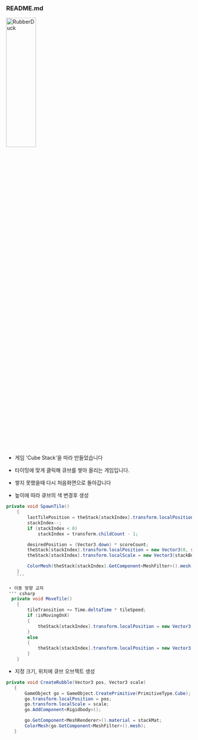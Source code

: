 ### README.md

<img src="https://postfiles.pstatic.net/MjAxOTEyMDRfMTI1/MDAxNTc1NDAyNzY1MTIx.CxlPI1ROCsgoZ-4SmtKDzAnntUKvpgt-fyuAkr0rDJQg.pvxeS8jB6NlE-A4a3QlfB6WvfX5P2--ht72HCDhPubYg.PNG.whdals410/CubeStack_1.png?type=w773" width="40%" height="30%" title="px(픽셀) 크기 설정" alt="RubberDuck"></img>

+ 게임 'Cube Stack'을 따라 만들었습니다
+ 타이밍에 맞게 클릭해 큐브를 쌓아 올리는 게임입니다.
+ 쌓지 못했을때 다시 처음화면으로 돌아갑니다

+ 높이에 따라 큐브의 색 변경후 생성
``` csharp
private void SpawnTile()
    {
        lastTilePosition = theStack[stackIndex].transform.localPosition;
        stackIndex--;
        if (stackIndex < 0)
            stackIndex = transform.childCount - 1;

        desiredPosition = (Vector3.down) * scoreCount;
        theStack[stackIndex].transform.localPosition = new Vector3(0, scoreCount, 0);
        theStack[stackIndex].transform.localScale = new Vector3(stackBounds.x, 1, stackBounds.y);

        ColorMesh(theStack[stackIndex].GetComponent<MeshFilter>().mesh);
    }
    ```
    
 + 이동 방향 교차
 ''' csharp
  private void MoveTile()
    {
        tileTransition += Time.deltaTime * tileSpeed;
        if (isMovingOnX)
        {
            theStack[stackIndex].transform.localPosition = new Vector3(Mathf.Sin(tileTransition) * BOUNDS_SIZE, scoreCount, secondaryPosition);
        }
        else
        {
            theStack[stackIndex].transform.localPosition = new Vector3(secondaryPosition, scoreCount, Mathf.Sin(tileTransition) * BOUNDS_SIZE);
        }
    }
 ```
 
 + 지정 크기, 위치에 큐브 오브젝트 생성 
 ``` csharp
 private void CreateRubble(Vector3 pos, Vector3 scale)
    {
        GameObject go = GameObject.CreatePrimitive(PrimitiveType.Cube);
        go.transform.localPosition = pos;
        go.transform.localScale = scale;
        go.AddComponent<Rigidbody>();

        go.GetComponent<MeshRenderer>().material = stackMat;
        ColorMesh(go.GetComponent<MeshFilter>().mesh);
    }
 ```
    
